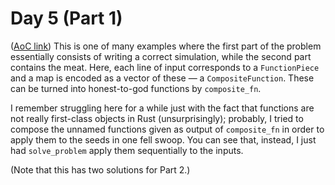 # Day 5 (Part 1)
([AoC link](https://adventofcode.com/2023/day/5))
This is one of many examples where the first part of the problem essentially consists of writing a correct simulation, while the second part contains the meat. Here, each line of input corresponds to a `FunctionPiece` and a map is encoded as a vector of these — a `CompositeFunction`. These can be turned into honest-to-god functions by `composite_fn`. 

I remember struggling here for a while just with the fact that functions are not really first-class objects in Rust (unsurprisingly); probably, I tried to compose the unnamed functions given as output of `composite_fn` in order to apply them to the seeds in one fell swoop. You can see that, instead, I just had `solve_problem` apply them sequentially to the inputs. 

(Note that this has two solutions for Part 2.)